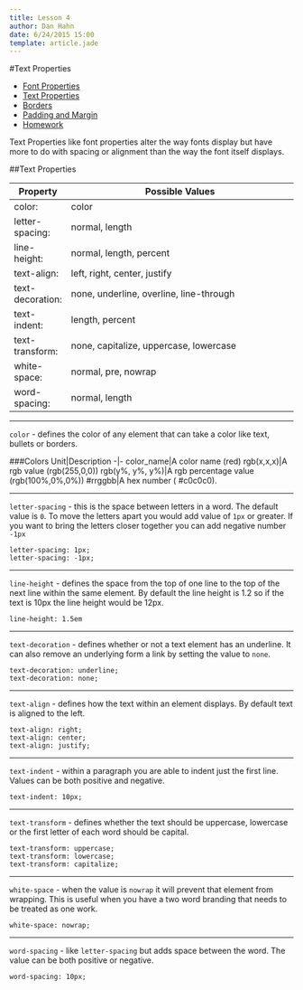 ```yaml
---
title: Lesson 4
author: Dan Hahn
date: 6/24/2015 15:00
template: article.jade
---
```


#Text Properties

* [Font Properties]()
* [Text Properties](text.html)
* [Borders](borders.html)
* [Padding and Margin](padding-margin.html)
* [Homework](homework.html)


Text Properties like font properties alter the way fonts display but have more to do with spacing or alignment than the way the font itself displays.

##Text Properties

Property|Possible Values
-|-
color:|color
letter-spacing:|normal, length
line-height:|normal, length, percent
text-align:|left, right, center, justify
text-decoration:|none, underline,  overline, line-through
text-indent:|length, percent
text-transform:|none, capitalize, uppercase, lowercase
white-space:|normal, pre, nowrap
word-spacing:|normal, length

---

`color` - defines the color of any element that can take a color like text, bullets or borders. 

###Colors
Unit|Description
-|-
color_name|A color name (red)
rgb(x,x,x)|A rgb value (rgb(255,0,0))
rgb(y%, y%, y%)|A rgb percentage value (rgb(100%,0%,0%))
#rrggbb|A hex number ( #c0c0c0).

---

`letter-spacing` - this is the space between letters in a word.  The default value is `0`.  To move the letters apart you would add value of `1px` or greater.  If you want to bring the letters closer together you can add negative number `-1px`

	letter-spacing: 1px;
	letter-spacing: -1px;

---

`line-height` - defines the space from the top of one line to the top of the next line within the same element.   By default the line height is 1.2 so if the text is 10px the line height would be 12px. 

	line-height: 1.5em

---

`text-decoration` - defines whether or not a text element has an underline.  It can also remove an underlying form a link by setting the value to `none`.  
	
	text-decoration: underline;
	text-decoration: none;

---

`text-align` - defines how the text within an element displays. By default text is aligned to the left.  

	text-align: right;
	text-align: center;
	text-align: justify;

---

`text-indent` - within a paragraph you are able to indent just the first line.  Values can be both positive and negative. 

	text-indent: 10px;

---

`text-transform` - defines whether the text should be uppercase, lowercase or the first letter of each word should be capital.  

	text-transform: uppercase;
	text-transform: lowercase;
	text-transform: capitalize; 

---

`white-space` - when the value is `nowrap` it will prevent that element from wrapping.  This is useful when you have a two word branding that needs to be treated as one work.  

	white-space: nowrap;

---

`word-spacing` - like `letter-spacing` but adds space between the word.  The value can be both positive or negative.  

	word-spacing: 10px;

<style>
table tr td:nth-child(1){width:20%}
td .label {margin-right: 4px;cursor: pointer;}
</style>


<script src="lesson5.js"></script>

